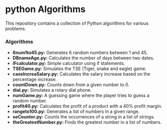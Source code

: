 # python Algorithms

This repository contains a collection of Python algorithms for various problems.

### Algorithms

- **6num1to45.py:** Generates 6 random numbers between 1 and 45.
- **DBnameAge.py:** Calculates the number of days between two dates.
- **IFcalculator.py:** Simple calculator using if statements.
- **TSEGame.py:** Simulates the TSE (Tiger, snake and eagle) game.
- **caseIncreaSalary.py:** Calculates the salary increase based on the percentage increase.
- **countDown.py:** Counts down from a given number to 0.
- **dial.py:** Simulates a rotary dial phone.
- **numGame.py:** A guessing game where the player tries to guess a random number.
- **profit40.py:** Calculates the profit of a product with a 40% profit margin.
- **rangeto100.py:** Generates a list of numbers in a given range.
- **seCounter.py:** Counts the occurrences of a string in a list of strings.
- **theGreatestNumber.py:** Finds the greatest number in a list of numbers.
